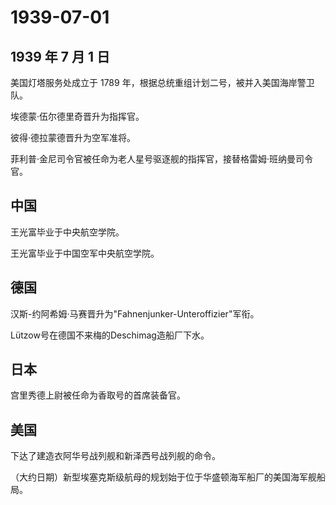 # 1939-07-01

## 1939 年 7 月 1 日

美国灯塔服务处成立于 1789
年，根据总统重组计划二号，被并入美国海岸警卫队。

埃德蒙·伍尔德里奇晋升为指挥官。

彼得·德拉蒙德晋升为空军准将。

菲利普·金尼司令官被任命为老人星号驱逐舰的指挥官，接替格雷姆·班纳曼司令官。

## 中国

王光富毕业于中央航空学院。

王光富毕业于中国空军中央航空学院。

## 德国

汉斯-约阿希姆·马赛晋升为"Fahnenjunker-Unteroffizier"军衔。

Lützow号在德国不来梅的Deschimag造船厂下水。

## 日本

宫里秀德上尉被任命为香取号的首席装备官。

## 美国

下达了建造衣阿华号战列舰和新泽西号战列舰的命令。

（大约日期）新型埃塞克斯级航母的规划始于位于华盛顿海军船厂的美国海军舰船局。

